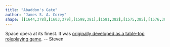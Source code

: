 ```yaml
---
title: "Abaddon's Gate"
author: "James S. A. Corey"
shape: [[1644,378],[1603,379],[1598,381],[1581,382],[1575,385],[1576,393],[1596,412],[1603,416],[1609,422],[1614,431],[1624,440],[1628,447],[1638,457],[1648,475],[1649,480],[1647,498],[1645,576],[1643,582],[1638,687],[1635,711],[1635,736],[1633,745],[1631,812],[1629,819],[1624,983],[1619,1037],[1619,1061],[1615,1117],[1616,1128],[1613,1145],[1611,1206],[1609,1217],[1609,1236],[1607,1252],[1607,1280],[1605,1288],[1605,1319],[1603,1353],[1601,1363],[1601,1394],[1599,1403],[1600,1426],[1598,1437],[1599,1455],[1596,1473],[1597,1491],[1594,1506],[1594,1527],[1593,1538],[1591,1543],[1592,1570],[1589,1579],[1589,1642],[1591,1651],[1594,1654],[1606,1658],[1628,1660],[1663,1660],[1678,1663],[1707,1663],[1731,1665],[1756,1665],[1772,1663],[1776,1660],[1779,1654],[1779,1634],[1782,1621],[1782,1600],[1785,1582],[1787,1532],[1790,1507],[1790,1490],[1792,1480],[1795,1415],[1797,1401],[1797,1380],[1799,1372],[1800,1343],[1805,1291],[1805,1272],[1813,1171],[1815,1123],[1817,1113],[1817,1095],[1819,1085],[1820,1056],[1822,1043],[1822,1024],[1831,925],[1833,885],[1832,874],[1835,865],[1844,730],[1858,590],[1861,531],[1864,512],[1864,483],[1859,476],[1836,453],[1825,447],[1814,437],[1805,432],[1792,421],[1779,414],[1759,397],[1751,393],[1747,389],[1733,383],[1730,380],[1654,378]]
---
```


Space opera at its finest. It was [originally developed as a table-top roleplaying game](https://en.wikipedia.org/wiki/The_Expanse_(novel_series)#Inspiration_and_writing). -- Steven
